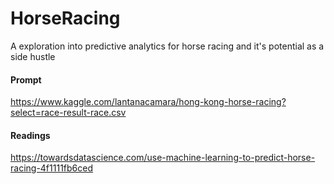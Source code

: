 # HorseRacing
A exploration into predictive analytics for horse racing and it's potential as a side hustle

#### Prompt
https://www.kaggle.com/lantanacamara/hong-kong-horse-racing?select=race-result-race.csv

#### Readings
https://towardsdatascience.com/use-machine-learning-to-predict-horse-racing-4f1111fb6ced

